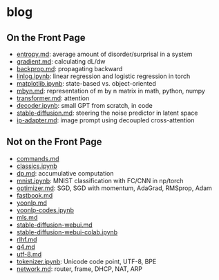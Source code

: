 # blog

## On the Front Page

- [entropy.md](https://github.com/star-bits/blog/blob/main/entropy.md): average amount of disorder/surprisal in a system
- [gradient.md](https://github.com/star-bits/blog/blob/main/gradient.md): calculating dL/dw
- [backprop.md](https://github.com/star-bits/blog/blob/main/backprop.md): propagating backward
- [linlog.ipynb](https://github.com/star-bits/blog/blob/main/linlog.ipynb): linear regression and logistic regression in torch
- [matplotlib.ipynb](https://github.com/star-bits/blog/blob/main/matplotlib.ipynb): state-based vs. object-oriented
- [mbyn.md](https://github.com/star-bits/blog/blob/main/mbyn.md): representation of m by n matrix in math, python, numpy
- [transformer.md](https://github.com/star-bits/blog/blob/main/transformer.md): attention
- [decoder.ipynb](https://github.com/star-bits/blog/blob/main/decoder.ipynb): small GPT from scratch, in code
- [stable-diffusion.md](https://github.com/star-bits/blog/blob/main/stable-diffusion.md): steering the noise predictor in latent space
- [ip-adapter.md](https://github.com/star-bits/blog/blob/main/ip-adapter.md): image prompt using decoupled cross-attention

## Not on the Front Page

- [commands.md](https://github.com/star-bits/blog/blob/main/commands.md)
- [classics.ipynb](https://github.com/star-bits/blog/blob/main/classics.ipynb)
- [dp.md](https://github.com/star-bits/blog/blob/main/dp.md): accumulative computation
- [mnist.ipynb](https://github.com/star-bits/blog/blob/main/mnist.ipynb): MNIST classification with FC/CNN in np/torch
- [optimizer.md](https://github.com/star-bits/blog/blob/main/optimizer.md): SGD, SGD with momentum, AdaGrad, RMSprop, Adam
- [fastbook.md](https://github.com/star-bits/blog/blob/main/fastbook.md)
- [yoonlp.md](https://github.com/star-bits/blog/blob/main/yoonlp.md)
- [yoonlp-codes.ipynb](https://github.com/star-bits/blog/blob/main/yoonlp-codes.ipynb)
- [mls.md](https://github.com/star-bits/blog/blob/main/mls.md)
- [stable-diffusion-webui.md](https://github.com/star-bits/blog/blob/main/stable-diffusion-webui.md)
- [stable-diffusion-webui-colab.ipynb](https://github.com/star-bits/blog/blob/main/stable-diffusion-webui-colab.ipynb)
- [rlhf.md](https://github.com/star-bits/blog/blob/main/rlhf.md)
- [q4.md](https://github.com/star-bits/blog/blob/main/q4.md)
- [utf-8.md](https://github.com/star-bits/blog/blob/main/utf-8.md)
- [tokenizer.ipynb](https://github.com/star-bits/blog/blob/main/tokenizer.ipynb): Unicode code point, UTF-8, BPE
- [network.md](https://github.com/star-bits/blog/blob/main/network.md): router, frame, DHCP, NAT, ARP
